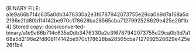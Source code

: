 [BINARY FILE: a1e9a66b714c635a0db3476330a2e3f6787942073755e29ca0b9d7a168a5d2196e2fd80b114142be970c178628ba28565cba7127992528629e425e26f1b4]
Stored copy: docs/converted-binary/a1e9a66b714c635a0db3476330a2e3f6787942073755e29ca0b9d7a168a5d2196e2fd80b114142be970c178628ba28565cba7127992528629e425e26f1b4
